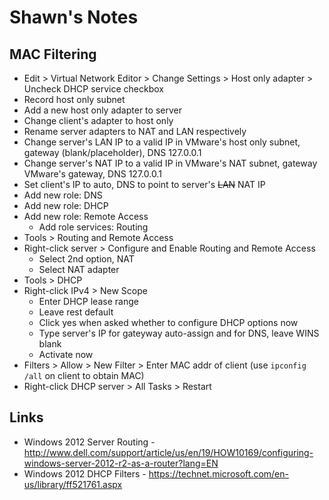 # Shawn's Notes

## MAC Filtering
* Edit > Virtual Network Editor > Change Settings > Host only adapter > Uncheck DHCP service checkbox
* Record host only subnet
* Add a new host only adapter to server
* Change client's adapter to host only
* Rename server adapters to NAT and LAN respectively
* Change server's LAN IP to a valid IP in VMware's host only subnet, gateway (blank/placeholder), DNS 127.0.0.1
* Change server's NAT IP to a valid IP in VMware's NAT subnet, gateway VMware's gateway, DNS 127.0.0.1
* Set client's IP to auto, DNS to point to server's ~~LAN~~ NAT IP
* Add new role: DNS
* Add new role: DHCP
* Add new role: Remote Access
  * Add role services: Routing
* Tools > Routing and Remote Access
* Right-click server > Configure and Enable Routing and Remote Access
  * Select 2nd option, NAT
  * Select NAT adapter
* Tools > DHCP
* Right-click IPv4 > New Scope
  * Enter DHCP lease range
  * Leave rest default
  * Click yes when asked whether to configure DHCP options now
  * Type server's IP for gateyway auto-assign and for DNS, leave WINS blank
  * Activate now
* Filters > Allow > New Filter > Enter MAC addr of client (use `ipconfig /all` on client to obtain MAC)
* Right-click DHCP server > All Tasks > Restart

## Links
* Windows 2012 Server Routing - http://www.dell.com/support/article/us/en/19/HOW10169/configuring-windows-server-2012-r2-as-a-router?lang=EN
* Windows 2012 DHCP Filters - https://technet.microsoft.com/en-us/library/ff521761.aspx

